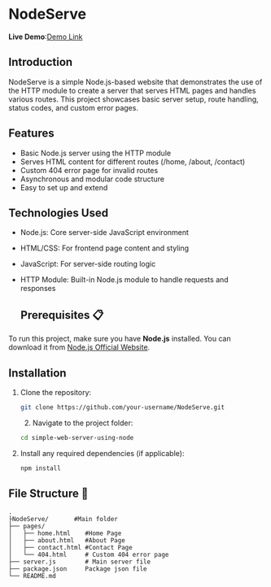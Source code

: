# NodeServe

**Live Demo**:[Demo Link](nodeserver-gamma.vercel.app)

## Introduction

NodeServe is a simple Node.js-based website that demonstrates the use of the HTTP module to create a server that serves HTML pages and handles various routes. This project showcases basic server setup, route handling, status codes, and custom error pages.

## Features

- Basic Node.js server using the HTTP module
- Serves HTML content for different routes (/home, /about, /contact)
- Custom 404 error page for invalid routes
- Asynchronous and modular code structure
- Easy to set up and extend

## Technologies Used

- Node.js: Core server-side JavaScript environment
- HTML/CSS: For frontend page content and styling
- JavaScript: For server-side routing logic
- HTTP Module: Built-in Node.js module to handle requests and responses

  ## Prerequisites 📋
To run this project, make sure you have **Node.js** installed. You can download it from [Node.js Official Website]( https://nodejs.org/).


  
## Installation 


1. Clone the repository:

   
    ```bash
    git clone https://github.com/your-username/NodeServe.git
    ```

    2. Navigate to the project folder:

    ```bash
    cd simple-web-server-using-node
    ```

3. Install any required dependencies (if applicable):

    ```bash
    npm install
    ```


## File Structure 📁

```plaintext
.
├NodeServe/       #Main folder
├── pages/
│   ├── home.html    #Home Page
│   ├── about.html   #About Page
│   ├── contact.html #Contact Page
│   └── 404.html     # Custom 404 error page
├── server.js        # Main server file
├── package.json     Package json file
└── README.md

